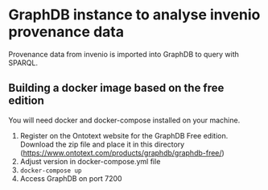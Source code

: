 # GraphDB instance to analyse invenio provenance data

Provenance data from invenio is imported into GraphDB to query with SPARQL.

## Building a docker image based on the free edition

You will need docker and docker-compose installed on your machine.

1. Register on the Ontotext website for the GraphDB Free edition. Download the zip file and place it in this directory (https://www.ontotext.com/products/graphdb/graphdb-free/)
1. Adjust version in docker-compose.yml file
1. `docker-compose up`
1. Access GraphDB on port 7200